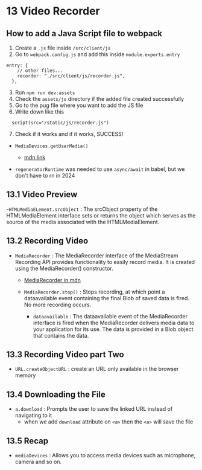 # 13 Video Recorder

## How to add a Java Script file to webpack

1. Create a `.js` file inside `/src/client/js`
2. Go to `webpack.config.js` and add this inside `module.exports.entry`

```
entry: {
    // other files...
    recorder: "./src/client/js/recorder.js",
  },
```

3. Run `npm run dev:assets`
4. Check the `assets/js` directory if the added file created successfully
5. Go to the pug file where you want to add the JS file
6. Write down like this

```
  script(src="/static/js/recorder.js")
```

7. Check if it works and if it works, SUCCESS!

- `MediaDevices.getUserMedia()`

  - [mdn link](https://developer.mozilla.org/en-US/docs/Web/API/MediaDevices/getUserMedia)

- `regeneratorRuntime` was needed to use `async/await` in babel, but we don't have to rn in 2024

## 13.1 Video Preview

-`HTMLMediaELement.srcObject` : The srcObject property of the HTMLMediaElement interface sets or returns the object which serves as the source of the media associated with the HTMLMediaElement.

## 13.2 Recording Video

- `MediaRecorder` : The MediaRecorder interface of the MediaStream Recording API provides functionality to easily record media. It is created using the MediaRecorder() constructor.

  - [MediaRecorder in mdn](https://developer.mozilla.org/en-US/docs/Web/API/MediaRecorder)

  - `MediaRecorder.stop()` : Stops recording, at which point a dataavailable event containing the final Blob of saved data is fired. No more recording occurs.
    - `dataavailable` : The dataavailable event of the MediaRecorder interface is fired when the MediaRecorder delivers media data to your application for its use. The data is provided in a Blob object that contains the data.

## 13.3 Recording Video part Two

- `URL.createObjectURL` : create an URL only available in the browser memory

## 13.4 Downloading the File

- `a.download` : Prompts the user to save the linked URL instead of navigating to it
  - when we add `download` attribute on `<a>` then the `<a>` will save the file

## 13.5 Recap

- `mediaDevices` : Allows you to access media devices such as microphone, camera and so on.
